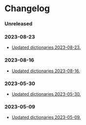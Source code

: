# Changelog

### Unreleased


### 2023-08-23
- [Updated dictionaries 2023-08-23.](https://gitlab.com/tdulcet/compact-dictionaries/-/commit/2e8b27c8c0842c2b50c16cc2cf9be9b6e35b5313)


### 2023-08-16
- [Updated dictionaries 2023-08-16.](https://gitlab.com/tdulcet/compact-dictionaries/-/commit/43a064db0aaedefd9495abf8af27d7684fb3f53f)


### 2023-05-30
- [Updated dictionaries 2023-05-30.](https://gitlab.com/tdulcet/compact-dictionaries/-/commit/b67e66a9029d5d6f28466b02aa524001c9b2f572)


### 2023-05-09
- [Updated dictionaries 2023-05-09.](https://gitlab.com/tdulcet/compact-dictionaries/-/commit/3936fe113b9f117428f038a51809fe9d041d81b4)
